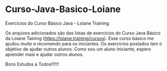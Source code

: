 # Curso-Java-Basico-Loiane
Exercícios do Curso Básico Java - Loiane Training

  Os arquivos adicionados são das listas de exercícios do Curso Java Básico da Loiane Taining (https://loiane.training/cursos). Esse curso básico me ajudou muito e recomendo para os iniciantes.
  Os exercícios postados tem o objetivo de ajudar outros alunos. Como sou um aluno iniciante, espero aprender masi e ajudar outros alunos.

  Bons Estudos a Todos!!!!!!
